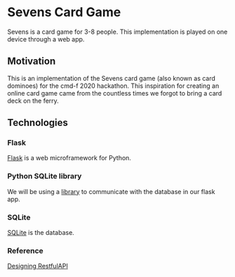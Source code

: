 # Sevens Card Game

Sevens is a card game for 3-8 people. This implementation is played on one device through a web app.

## Motivation

This is an implementation of the Sevens card game (also known as card dominoes) for the cmd-f 2020 hackathon. This inspiration for creating an online card game came from the countless times we forgot to bring a card deck on the ferry.

## Technologies

### Flask

[Flask](http://flask.pocoo.org/) is a web microframework for Python.

### Python SQLite library

We will be using a [library](https://docs.python.org/3.6/library/sqlite3.html) to communicate with the database in our flask app.

### SQLite

[SQLite](https://www.sqlite.org/index.html) is the database.

### Reference

[Designing RestfulAPI](https://blog.miguelgrinberg.com/post/designing-a-restful-api-with-python-and-flask)
